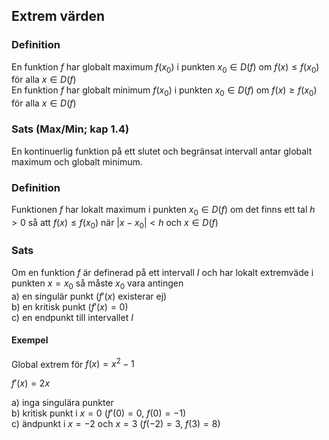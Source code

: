 ## Extrem värden

### Definition
En funktion $f$ har globalt maximum $f(x_{0})$ i punkten $x_{0}\in D(f)$ om $f(x)\le f(x_{0})$ för alla $x\in D(f)$  
En funktion $f$ har globalt minimum $f(x_{0})$ i punkten $x_{0}\in D(f)$ om $f(x)\ge f(x_{0})$ för alla $x\in D(f)$  


### Sats (Max/Min; kap 1.4)
En kontinuerlig funktion på ett slutet och begränsat intervall antar globalt maximum och globalt minimum.  

### Definition
Funktionen $f$ har lokalt maximum i punkten $x_{0}\in D(f)$ om det finns ett tal $h>0$ så att $f(x)\le f(x_{0})$ när $|x-x_{0}|<h$ och $x\in D(f)$  

### Sats
Om en funktion $f$ är definerad på ett intervall $I$ och har lokalt extremväde i punkten $x=x_{0}$ så måste $x_{0}$ vara antingen  
a) en singulär punkt  ($f'(x)$ existerar ej)  
b) en kritisk punkt  ($f'(x)=0$)  
c) en endpunkt till intervallet $I$  


#### Exempel
Global extrem för $f(x)=x^{2}-1$  

$f'(x)=2x$  

a) inga singulära punkter  
b) kritisk punkt i $x=0$ ($f'(0)=0$,  $f(0)=-1$)  
c) ändpunkt i $x=-2$ och $x=3$ ($f(-2)=3$,  $f(3)=8$)  

